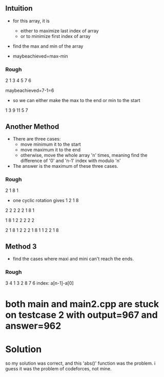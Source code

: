 

## Intuition
- for this array, it is
    - either to maximize last index of array
    - or to minimize first index of array
- find the max and min of the array

- maybeachieved=max-min

### Rough

2 1 3 4 5 7 6

maybeachieved=7-1=6
- so we can either make the max to the end or min to the start

1 3 9 11 5 7

## Another Method
- There are three cases:
    - move minimum it to the start
    - move maximum it to the end
    - otherwise, move the whole array 'n' times, meaning find the difference of '0' and 'n-1' index with modulo 'n'
- The answer is the maximum of these three cases.

### Rough

2 1 8 1
- one cyclic rotation gives 1 2 1 8

2 2 2 2 2 1 8 1

1 8 1 2 2 2 2 2

2 1 8 1 2
2 2 1 8 1
1 2 2 1 8


## Method 3
- find the cases where maxi and mini can't reach the ends.

### Rough

3 4 1 3 2 8 7 6
index: a[n-1]-a[0]

# both main and main2.cpp are stuck on testcase 2 with output=967 and answer=962


# Solution
so my solution was correct, and this 'abs()' function was the problem. i guess it was the problem of codeforces, not mine.